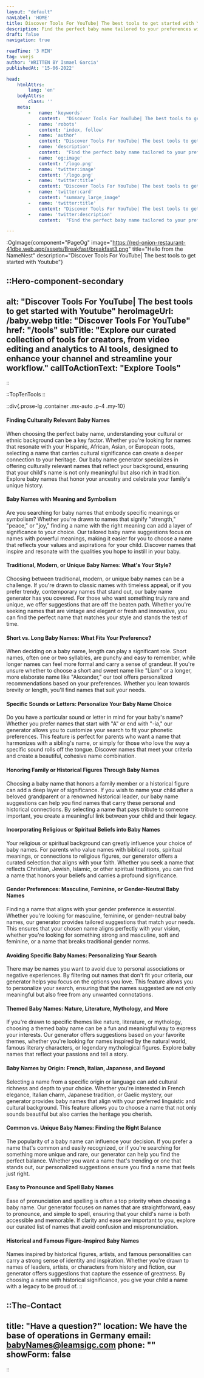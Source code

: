 ```yaml
---
layout: "default"
navLabel: 'HOME'
title: Discover Tools For YouTube| The best tools to get started with Youtube
description: Find the perfect baby name tailored to your preferences with NameNest! Explore unique, meaningful, and culturally significant baby names that match your style, values, and heritage.
draft: false
navigation: true

readTime: '3 MIN'
tag: vuejs
author: 'WRITTEN BY Ismael Garcia'
publishedAt: '15-06-2022'

head:
    htmlAttrs:
        lang: 'en'
    bodyAttrs:
        class: ''
    meta:
        -   name: 'keywords'
            content:  "Discover Tools For YouTube| The best tools to get started with Youtube"
        -   name: 'robots'
            content: 'index, follow'
        -   name: 'author'
            content: "Discover Tools For YouTube| The best tools to get started with Youtube"
        -   name: 'description'
            content:  "Find the perfect baby name tailored to your preferences with NameNest! Explore unique, meaningful, and culturally significant baby names that match your style, values, and heritage."
        -   name: 'og:image'
            content: '/logo.png'
        -   name: 'twitter:image'
            content: '/logo.png'
        -   name: 'twitter:title'
            content: "Discover Tools For YouTube| The best tools to get started with Youtube"
        -   name: 'twitter:card'
            content: "summary_large_image"
        -   name: 'twitter:title'
            content: "Discover Tools For YouTube| The best tools to get started with Youtube"
        -   name: 'twitter:description'
            content:  "Find the perfect baby name tailored to your preferences with NameNest! Explore unique, meaningful, and culturally significant baby names that match your style, values, and heritage."

---
```

:OgImage{component="PageOg" image="https://red-onion-restaurant-41dbe.web.app/assets/Breakfast/breakfast3.png" title="Hello from the NameNest" description="Discover Tools For YouTube| The best tools to get started with Youtube"}

::Hero-component-secondary
---
alt: "Discover Tools For YouTube| The best tools to get started with Youtube"
heroImageUrl: /baby.webp
title: "Discover Tools For YouTube"
href: "/tools"
subTitle: "Explore our curated collection of tools for creators, from video editing and analytics to AI tools, designed to enhance your channel and streamline your workflow."
callToActionText: "Explore Tools"
---
::

<div class='my-20'></div>

::TopTenTools
::

::div{.prose-lg .container .mx-auto  .p-4 .my-10}

#### Finding Culturally Relevant Baby Names

When choosing the perfect baby name, understanding your cultural or ethnic background can be a key factor. Whether you're looking for names that resonate with your Hispanic, African, Asian, or European roots, selecting a name that carries cultural significance can create a deeper connection to your heritage. Our baby name generator specializes in offering culturally relevant names that reflect your background, ensuring that your child's name is not only meaningful but also rich in tradition. Explore baby names that honor your ancestry and celebrate your family's unique history.

#### Baby Names with Meaning and Symbolism

Are you searching for baby names that embody specific meanings or symbolism? Whether you're drawn to names that signify "strength," "peace," or "joy," finding a name with the right meaning can add a layer of significance to your choice. Our tailored baby name suggestions focus on names with powerful meanings, making it easier for you to choose a name that reflects your values and aspirations for your child. Discover names that inspire and resonate with the qualities you hope to instill in your baby.

#### Traditional, Modern, or Unique Baby Names: What's Your Style?

Choosing between traditional, modern, or unique baby names can be a challenge. If you're drawn to classic names with timeless appeal, or if you prefer trendy, contemporary names that stand out, our baby name generator has you covered. For those who want something truly rare and unique, we offer suggestions that are off the beaten path. Whether you're seeking names that are vintage and elegant or fresh and innovative, you can find the perfect name that matches your style and stands the test of time.

#### Short vs. Long Baby Names: What Fits Your Preference?

When deciding on a baby name, length can play a significant role. Short names, often one or two syllables, are punchy and easy to remember, while longer names can feel more formal and carry a sense of grandeur. If you're unsure whether to choose a short and sweet name like "Liam" or a longer, more elaborate name like "Alexander," our tool offers personalized recommendations based on your preferences. Whether you lean towards brevity or length, you'll find names that suit your needs.

#### Specific Sounds or Letters: Personalize Your Baby Name Choice

Do you have a particular sound or letter in mind for your baby's name? Whether you prefer names that start with "A" or end with "-ia," our generator allows you to customize your search to fit your phonetic preferences. This feature is perfect for parents who want a name that harmonizes with a sibling's name, or simply for those who love the way a specific sound rolls off the tongue. Discover names that meet your criteria and create a beautiful, cohesive name combination.

#### Honoring Family or Historical Figures Through Baby Names

Choosing a baby name that honors a family member or a historical figure can add a deep layer of significance. If you wish to name your child after a beloved grandparent or a renowned historical leader, our baby name suggestions can help you find names that carry these personal and historical connections. By selecting a name that pays tribute to someone important, you create a meaningful link between your child and their legacy.

#### Incorporating Religious or Spiritual Beliefs into Baby Names

Your religious or spiritual background can greatly influence your choice of baby names. For parents who value names with biblical roots, spiritual meanings, or connections to religious figures, our generator offers a curated selection that aligns with your faith. Whether you seek a name that reflects Christian, Jewish, Islamic, or other spiritual traditions, you can find a name that honors your beliefs and carries a profound significance.

#### Gender Preferences: Masculine, Feminine, or Gender-Neutral Baby Names

Finding a name that aligns with your gender preference is essential. Whether you're looking for masculine, feminine, or gender-neutral baby names, our generator provides tailored suggestions that match your needs. This ensures that your chosen name aligns perfectly with your vision, whether you're looking for something strong and masculine, soft and feminine, or a name that breaks traditional gender norms.

#### Avoiding Specific Baby Names: Personalizing Your Search

There may be names you want to avoid due to personal associations or negative experiences. By filtering out names that don't fit your criteria, our generator helps you focus on the options you love. This feature allows you to personalize your search, ensuring that the names suggested are not only meaningful but also free from any unwanted connotations.

#### Themed Baby Names: Nature, Literature, Mythology, and More

If you're drawn to specific themes like nature, literature, or mythology, choosing a themed baby name can be a fun and meaningful way to express your interests. Our generator offers suggestions based on your favorite themes, whether you're looking for names inspired by the natural world, famous literary characters, or legendary mythological figures. Explore baby names that reflect your passions and tell a story.

#### Baby Names by Origin: French, Italian, Japanese, and Beyond

Selecting a name from a specific origin or language can add cultural richness and depth to your choice. Whether you're interested in French elegance, Italian charm, Japanese tradition, or Gaelic mystery, our generator provides baby names that align with your preferred linguistic and cultural background. This feature allows you to choose a name that not only sounds beautiful but also carries the heritage you cherish.

#### Common vs. Unique Baby Names: Finding the Right Balance

The popularity of a baby name can influence your decision. If you prefer a name that's common and easily recognized, or if you're searching for something more unique and rare, our generator can help you find the perfect balance. Whether you want a name that's trending or one that stands out, our personalized suggestions ensure you find a name that feels just right.

#### Easy to Pronounce and Spell Baby Names

Ease of pronunciation and spelling is often a top priority when choosing a baby name. Our generator focuses on names that are straightforward, easy to pronounce, and simple to spell, ensuring that your child's name is both accessible and memorable. If clarity and ease are important to you, explore our curated list of names that avoid confusion and mispronunciation.

#### Historical and Famous Figure-Inspired Baby Names

Names inspired by historical figures, artists, and famous personalities can carry a strong sense of identity and inspiration. Whether you're drawn to names of leaders, artists, or characters from history and fiction, our generator offers suggestions that capture the essence of greatness. By choosing a name with historical significance, you give your child a name with a legacy to be proud of.
::


::The-Contact
---
title:  "Have a question?"
location: We have the base of operations in Germany
email: babyNames@leamsigc.com
phone: ""
showForm: false
---
::
